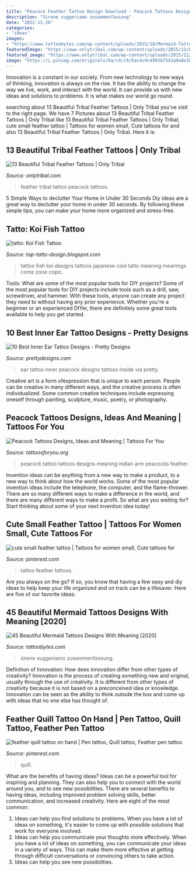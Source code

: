 ```yaml
---
title: "Peacock Feather Tattoo Design Download - Peacock Tattoos Designs, Ideas And Meaning"
description: "Sirene suggeriamo zusammenfassung"
date: "2022-11-26"
categories:
- "ideas"
images:
- "https://www.tattoobytes.com/wp-content/uploads/2015/10/Mermaid-Tattoo-Designs.jpg"
featuredImage: "https://www.onlytribal.com/wp-content/uploads/2015/12/Peacock-Feather-Tribal-Tattoo.jpg"
featured_image: "https://www.onlytribal.com/wp-content/uploads/2015/12/Peacock-Feather-Tribal-Tattoo.jpg"
image: "https://i.pinimg.com/originals/ba/c4/c9/bac4c9c4993b7542a9a8e389ccaba337.jpg"
---
```



Innovation is a constant in our society. From new technology to new ways of thinking, innovation is always on the rise. It has the ability to change the way we live, work, and interact with the world. It can provide us with new ideas and solutions to problems. It is what makes our world go round.

	

		
searching about 13 Beautiful Tribal Feather Tattoos | Only Tribal you've visit to the right page. We have 7 Pictures about 13 Beautiful Tribal Feather Tattoos | Only Tribal like 13 Beautiful Tribal Feather Tattoos | Only Tribal, cute small feather tattoo | Tattoos for women small, Cute tattoos for and also 13 Beautiful Tribal Feather Tattoos | Only Tribal. Here it is:
		
    
## 13 Beautiful Tribal Feather Tattoos | Only Tribal

<img loading=lazy src="https://www.onlytribal.com/wp-content/uploads/2015/12/Peacock-Feather-Tribal-Tattoo.jpg" onerror="this.onerror=null;this.src='https://tse3.mm.bing.net/th?id=OIP.LgiEFEYvw1JuHet2pgCIzAAAAA&amp;pid=15.1';" alt="13 Beautiful Tribal Feather Tattoos | Only Tribal">

_Source: onlytribal.com_

>feather tribal tattoo peacock tattoos. 

	

5 Simple Ways to declutter Your Home in Under 30 Seconds
Diy ideas are a great way to declutter your home in under 30 seconds. By following these simple tips, you can make your home more organized and stress-free.

    
## Tatto: Koi Fish Tattoo

<img loading=lazy src="http://4.bp.blogspot.com/-Mndb4XUMgQY/UQVl-Di-2NI/AAAAAAAARdI/91p-9TW4clo/s1600/Koi+Fish_tattoo_47.jpg" onerror="this.onerror=null;this.src='https://tse3.mm.bing.net/th?id=OIP.bK1Hz3qiZRGms7f6uWQ4aAHaJ1&amp;pid=15.1';" alt="tatto: Koi Fish Tattoo">

_Source: top-tatto-design.blogspot.com_

>tattoo fish koi designs tattoos japanese cool tatto meaning meanings come zone copic. 

	

Tools: What are some of the most popular tools for DIY projects?
Some of the most popular tools for DIY projects include tools such as a drill, saw, screwdriver, and hammer. With these tools, anyone can create any project they need to without having any prior experience. Whether you're a beginner or an experienced DIYer, there are definitely some great tools available to help you get started.

    
## 10 Best Inner Ear Tattoo Designs - Pretty Designs

<img loading=lazy src="http://www.prettydesigns.com/wp-content/uploads/2015/01/Peacock-Inner-Ear-Tattoo.jpg" onerror="this.onerror=null;this.src='https://tse3.mm.bing.net/th?id=OIP.0IYRAqzpDEC3fr_iKBo7KwHaJ4&amp;pid=15.1';" alt="10 Best Inner Ear Tattoo Designs - Pretty Designs">

_Source: prettydesigns.com_

>ear tattoo inner peacock designs tattoos inside via pretty. 

	

Creative art is a form ofexpression that is unique to each person. People can be creative in many different ways, and the creative process is often individualized. Some common creative techniques include expressing oneself through painting, sculpture, music, poetry, or photography.

    
## Peacock Tattoos Designs, Ideas And Meaning | Tattoos For You

<img loading=lazy src="http://www.tattoosforyou.org/wp-content/uploads/2013/09/Peacock-Tattoo-768x1024.jpg" onerror="this.onerror=null;this.src='https://tse4.mm.bing.net/th?id=OIP.MDxKSn3sOpqIrDI_d8xSqgHaJ4&amp;pid=15.1';" alt="Peacock Tattoos Designs, Ideas and Meaning | Tattoos For You">

_Source: tattoosforyou.org_

>peacock tattoo tattoos designs meaning indian arm peacocks feather. 

	

Invention ideas can be anything from a new way to make a product, to a new way to think about how the world works. Some of the most popular invention ideas include the telephone, the computer, and the flame-thrower. There are so many different ways to make a difference in the world, and there are many different ways to make a profit. So what are you waiting for? Start thinking about some of your next invention idea today!

    
## Cute Small Feather Tattoo | Tattoos For Women Small, Cute Tattoos For

<img loading=lazy src="https://i.pinimg.com/originals/67/4f/e9/674fe90e367eaabd8be0a036ef0dd05c.jpg" onerror="this.onerror=null;this.src='https://tse2.mm.bing.net/th?id=OIP.O4sL9y-h3x3b0pKz_iyCPwAAAA&amp;pid=15.1';" alt="cute small feather tattoo | Tattoos for women small, Cute tattoos for">

_Source: pinterest.com_

>tattoo feather tattoos. 

	

Are you always on the go? If so, you know that having a few easy and diy ideas to help keep your life organized and on track can be a lifesaver. Here are five of our favorite ideas: 

    
## 45 Beautiful Mermaid Tattoos Designs With Meaning [2020]

<img loading=lazy src="https://www.tattoobytes.com/wp-content/uploads/2015/10/Mermaid-Tattoo-Designs.jpg" onerror="this.onerror=null;this.src='https://tse3.mm.bing.net/th?id=OIP.hpsRNMD84MUEPWmeeUFwPgHaJ4&amp;pid=15.1';" alt="45 Beautiful Mermaid Tattoos Designs With Meaning [2020]">

_Source: tattoobytes.com_

>sirene suggeriamo zusammenfassung. 

	

Definition of Innovation: How does innovation differ from other types of creativity?
Innovation is the process of creating something new and original, usually through the use of creativity. It is different from other types of creativity because it is not based on a preconceived idea or knowledge. Innovation can be seen as the ability to think outside the box and come up with ideas that no one else has thought of.

    
## Feather Quill Tattoo On Hand | Pen Tattoo, Quill Tattoo, Feather Pen Tattoo

<img loading=lazy src="https://i.pinimg.com/originals/ba/c4/c9/bac4c9c4993b7542a9a8e389ccaba337.jpg" onerror="this.onerror=null;this.src='https://tse1.mm.bing.net/th?id=OIP.2XTsAUgXM10ZosKf-Wo-fQHaJ_&amp;pid=15.1';" alt="feather quill tattoo on hand | Pen tattoo, Quill tattoo, Feather pen tattoo">

_Source: pinterest.com_

>quill. 

	

What are the benefits of having ideas?
Ideas can be a powerful tool for inspiring and planning. They can also help you to connect with the world around you, and to see new possibilities. There are several benefits to having ideas, including improved problem solving skills, better communication, and increased creativity. Here are eight of the most common: 
1. Ideas can help you find solutions to problems. When you have a lot of ideas on something, it's easier to come up with possible solutions that work for everyone involved.
2. Ideas can help you communicate your thoughts more effectively. When you have a lot of ideas on something, you can communicate your ideas in a variety of ways. This can make them more effective at getting through difficult conversations or convincing others to take action. 
3. Ideas can help you see new possibilities.

